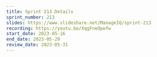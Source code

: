 ```yaml
---
title: Sprint 213 Details
sprint_number: 213
slides: https://www.slideshare.net/ManageIQ/sprint-213
recording: https://youtu.be/XqgFneOpefw
start_date: 2023-05-16
end_date: 2023-05-29
review_date: 2023-05-31
---
```

